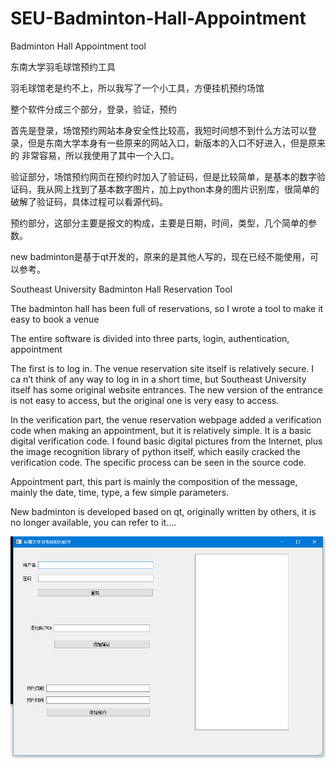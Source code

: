 # SEU-Badminton-Hall-Appointment
Badminton Hall Appointment tool

东南大学羽毛球馆预约工具

羽毛球馆老是约不上，所以我写了一个小工具，方便挂机预约场馆

整个软件分成三个部分，登录，验证，预约

首先是登录，场馆预约网站本身安全性比较高，我短时间想不到什么方法可以登录，但是东南大学本身有一些原来的网站入口，新版本的入口不好进入，但是原来的
非常容易，所以我使用了其中一个入口。

验证部分，场馆预约网页在预约时加入了验证码，但是比较简单，是基本的数字验证码，我从网上找到了基本数字图片，加上python本身的图片识别库，很简单的
破解了验证码，具体过程可以看源代码。

预约部分，这部分主要是报文的构成，主要是日期，时间，类型，几个简单的参数。

new badminton是基于qt开发的，原来的是其他人写的，现在已经不能使用，可以参考。

Southeast University Badminton Hall Reservation Tool

The badminton hall has been full of reservations, so I wrote a tool to make it easy to book a venue

The entire software is divided into three parts, login, authentication, appointment

The first is to log in. The venue reservation site itself is relatively secure. I ca n’t think of any way to log in in a short time, but Southeast University itself has some original website entrances. The new version of the entrance is not easy to access, but the original one is very easy to access.

In the verification part, the venue reservation webpage added a verification code when making an appointment, but it is relatively simple. It is a basic digital verification code. I found basic digital pictures from the Internet, plus the image recognition library of python itself, which easily cracked the verification code. The specific process can be seen in the source code.

Appointment part, this part is mainly the composition of the message, mainly the date, time, type, a few simple parameters.

New badminton is developed based on qt, originally written by others, it is no longer available, you can refer to it....

![image](https://github.com/apxlin/SEU-Badminton-Hall-Appointment/blob/master/badminton.png)

